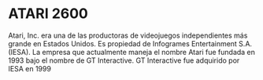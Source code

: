 # ATARI 2600

Atari, Inc. era una de las productoras de videojuegos independientes más 
grande en Estados Unidos. Es propiedad de Infogrames Entertainment S.A. 
(IESA). La empresa que actualmente maneja 
el nombre Atari fue fundada en 1993 bajo el nombre de GT Interactive. 
GT Interactive fue adquirido por IESA en 1999